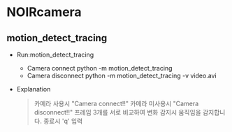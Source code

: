 # NOIRcamera 
## motion_detect_tracing

+ Run:motion_detect_tracing
    + Camera connect
        python -m motion_detect_tracing
    + Camera disconnect
        python -m motion_detect_tracing -v video.avi

+ Explanation
    > 카메라 사용시 "Camera connect!!"
    > 카메라 미사용시 "Camera disconnect!!"
    > 프레임 3개를 서로 비교하여 변화 감지시 움직임을 감지합니다.
    > 종료시 'q' 입력





